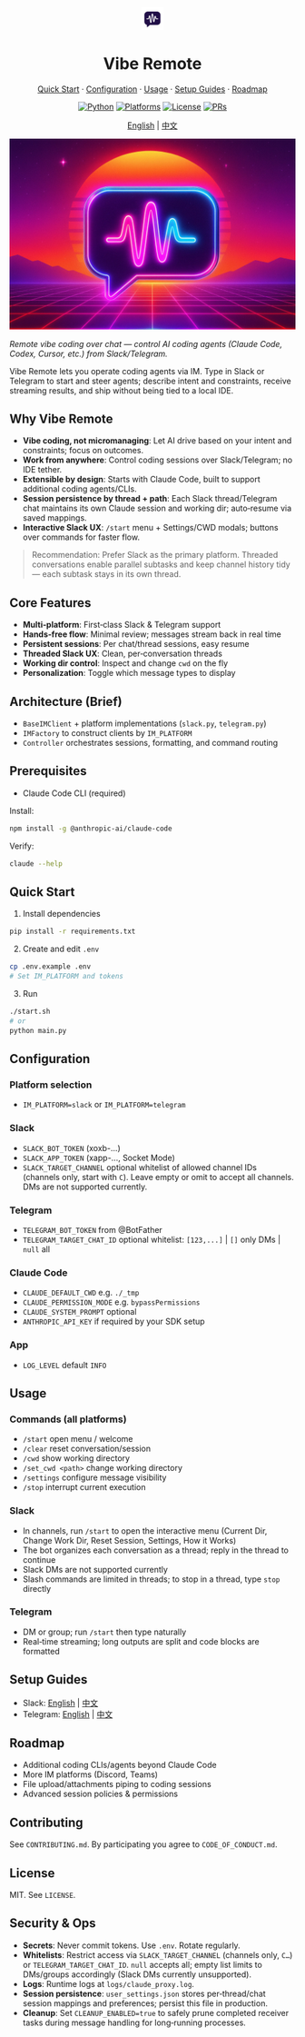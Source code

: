 <div align="center">

<img src="assets/logo.png" alt="Vibe Remote" width="40"/>

# Vibe Remote

[Quick Start](#quick-start) · [Configuration](#configuration) · [Usage](#usage) · [Setup Guides](#setup-guides) · [Roadmap](#roadmap)

[![Python](https://img.shields.io/badge/python-3.9%2B-3776AB)](https://www.python.org/)
[![Platforms](https://img.shields.io/badge/platforms-Slack%20%7C%20Telegram-8A2BE2)](#setup-guides)
[![License](https://img.shields.io/badge/license-MIT-green)](LICENSE)
[![PRs](https://img.shields.io/badge/PRs-welcome-brightgreen)](CONTRIBUTING.md)

[English](README.md) | [中文](README_ZH.md)

![Banner](assets/banner.jpg)

</div>

_Remote vibe coding over chat — control AI coding agents (Claude Code, Codex, Cursor, etc.) from Slack/Telegram._

Vibe Remote lets you operate coding agents via IM. Type in Slack or Telegram to start and steer agents; describe intent and constraints, receive streaming results, and ship without being tied to a local IDE.

## Why Vibe Remote

- **Vibe coding, not micromanaging**: Let AI drive based on your intent and constraints; focus on outcomes.
- **Work from anywhere**: Control coding sessions over Slack/Telegram; no IDE tether.
- **Extensible by design**: Starts with Claude Code, built to support additional coding agents/CLIs.
- **Session persistence by thread + path**: Each Slack thread/Telegram chat maintains its own Claude session and working dir; auto‑resume via saved mappings.
- **Interactive Slack UX**: `/start` menu + Settings/CWD modals; buttons over commands for faster flow.

> Recommendation: Prefer Slack as the primary platform. Threaded conversations enable parallel subtasks and keep channel history tidy — each subtask stays in its own thread.

## Core Features

- **Multi‑platform**: First‑class Slack & Telegram support
- **Hands‑free flow**: Minimal review; messages stream back in real time
- **Persistent sessions**: Per chat/thread sessions, easy resume
- **Threaded Slack UX**: Clean, per‑conversation threads
- **Working dir control**: Inspect and change `cwd` on the fly
- **Personalization**: Toggle which message types to display

## Architecture (Brief)

- `BaseIMClient` + platform implementations (`slack.py`, `telegram.py`)
- `IMFactory` to construct clients by `IM_PLATFORM`
- `Controller` orchestrates sessions, formatting, and command routing

## Prerequisites

- Claude Code CLI (required)

Install:

```bash
npm install -g @anthropic-ai/claude-code
```

Verify:

```bash
claude --help
```

## Quick Start

1. Install dependencies

```bash
pip install -r requirements.txt
```

2. Create and edit `.env`

```bash
cp .env.example .env
# Set IM_PLATFORM and tokens
```

3. Run

```bash
./start.sh
# or
python main.py
```

## Configuration

### Platform selection

- `IM_PLATFORM=slack` or `IM_PLATFORM=telegram`

### Slack

- `SLACK_BOT_TOKEN` (xoxb-...)
- `SLACK_APP_TOKEN` (xapp-..., Socket Mode)
- `SLACK_TARGET_CHANNEL` optional whitelist of allowed channel IDs (channels only, start with `C`). Leave empty or omit to accept all channels. DMs are not supported currently.

### Telegram

- `TELEGRAM_BOT_TOKEN` from @BotFather
- `TELEGRAM_TARGET_CHAT_ID` optional whitelist: `[123,...]` | `[]` only DMs | `null` all

### Claude Code

- `CLAUDE_DEFAULT_CWD` e.g. `./_tmp`
- `CLAUDE_PERMISSION_MODE` e.g. `bypassPermissions`
- `CLAUDE_SYSTEM_PROMPT` optional
- `ANTHROPIC_API_KEY` if required by your SDK setup

### App

- `LOG_LEVEL` default `INFO`

## Usage

### Commands (all platforms)

- `/start` open menu / welcome
- `/clear` reset conversation/session
- `/cwd` show working directory
- `/set_cwd <path>` change working directory
- `/settings` configure message visibility
- `/stop` interrupt current execution

### Slack

- In channels, run `/start` to open the interactive menu (Current Dir, Change Work Dir, Reset Session, Settings, How it Works)
- The bot organizes each conversation as a thread; reply in the thread to continue
- Slack DMs are not supported currently
- Slash commands are limited in threads; to stop in a thread, type `stop` directly

### Telegram

- DM or group; run `/start` then type naturally
- Real‑time streaming; long outputs are split and code blocks are formatted

## Setup Guides

- Slack: [English](docs/SLACK_SETUP.md) | [中文](docs/SLACK_SETUP_ZH.md)
- Telegram: [English](docs/TELEGRAM_SETUP.md) | [中文](docs/TELEGRAM_SETUP_ZH.md)

## Roadmap

- Additional coding CLIs/agents beyond Claude Code
- More IM platforms (Discord, Teams)
- File upload/attachments piping to coding sessions
- Advanced session policies & permissions

## Contributing

See `CONTRIBUTING.md`. By participating you agree to `CODE_OF_CONDUCT.md`.

## License

MIT. See `LICENSE`.

## Security & Ops

- **Secrets**: Never commit tokens. Use `.env`. Rotate regularly.
- **Whitelists**: Restrict access via `SLACK_TARGET_CHANNEL` (channels only, `C…`) or `TELEGRAM_TARGET_CHAT_ID`. `null` accepts all; empty list limits to DMs/groups accordingly (Slack DMs currently unsupported).
- **Logs**: Runtime logs at `logs/claude_proxy.log`.
- **Session persistence**: `user_settings.json` stores per‑thread/chat session mappings and preferences; persist this file in production.
- **Cleanup**: Set `CLEANUP_ENABLED=true` to safely prune completed receiver tasks during message handling for long‑running processes.
